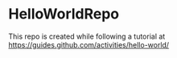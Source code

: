 # HelloWorldRepo
This repo is created while following a tutorial at
https://guides.github.com/activities/hello-world/

